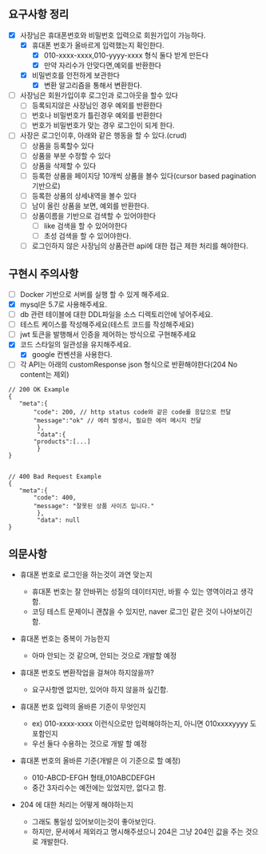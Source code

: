 ## 요구사항 정리

- [x] 사장님은 휴대폰번호와 비밀번호 입력으로 회원가입이 가능하다.
    - [x] 휴대폰 번호가 올바르게 입력했는지 확인한다.
        -[x] 010-xxxx-xxxx,010-yyyy-xxxx 형식 둘다 받게 만든다
        -[x] 만약 자리수가 안맞다면,예외를 반환한다
    -[x] 비밀번호를 안전하게 보관한다
        -[x] 변환 알고리즘을 통해서 변환한다.
-[ ] 사장님은 회원가입이후 로그인과 로그아웃을 할수 있다
    -[ ] 등록되지않은 사장님인 경우 예외를 반환한다
    -[ ] 번호나 비밀번호가 틀린경우 예외를 반환한다
    -[ ] 번호가 비밀번호가 맞는 경우 로그인이 되게 한다.

-[ ] 사장은 로그인이후, 아래와 같은 행동을 할 수 있다.(crud)
    -[ ] 상품을 등록할수 있다
    -[ ] 상품을 부분 수정할 수 있다
    - [ ] 상품을 삭제할 수 있다
    - [ ] 등록한 상품을 페이지당 10개씩 상품을 볼수 있다(cursor based pagination 기반으로)
    -[ ] 등록한 상품의 상세내역을 볼수 있다
    -[ ] 남이 올린 상품을 보면, 예외를 반환한다.
    -[ ] 상품이름을 기반으로 검색할 수 있어야한다
        -[ ] like 검색을 할 수 있어야한다
        -[ ] 초성 검색을 할 수 있어야한다.
    -[ ] 로그인하지 않은 사장님의 상품관련 api에 대한 접근 제한 처리를 해야한다.

## 구현시 주의사항

-[ ] Docker 기반으로 서버를 실행 할 수 있게 해주세요.
-[x] mysql은 5.7로 사용해주세요.
-[ ] db 관련 테이블에 대한 DDL파일을 소스 디렉토리안에 넣어주세요.
-[ ] 테스트 케이스를 작성해주세요(테스트 코드를 작성해주세요)
-[ ] jwt 토큰을 발행해서 인증을 제어하는 방식으로 구현해주세요
-[x] 코드 스타일의 일관성을 유지해주세요.
    -[x] google 컨벤션을 사용한다.
- [ ] 각 API는 아래의 customResponse json 형식으로 반환해야한다(204 No content는 제외)

```dbn-psql
// 200 OK Example 
{
   "meta":{
       "code": 200, // http status code와 같은 code를 응답으로 전달 
       "message":"ok" // 에러 발생시, 필요한 에러 메시지 전달 
		}, 
		"data":{
       "products":[...]
		}
}


// 400 Bad Request Example 
{
   "meta":{
       "code": 400,
       "message": "잘못된 상품 사이즈 입니다."
		},
		"data": null 
}

```

## 의문사항

- 휴대폰 번호로 로그인을 하는것이 과연 맞는지
    - 휴대폰 번호는 잘 안바뀌는 성질의 데이터지만, 바뀔 수 있는 영역이라고 생각함.
    - 코딩 테스트 문제이니 괜찮을 수 있지만, naver 로그인 같은 것이 나아보이긴 함.


- 휴대폰 번호는 중복이 가능한지
    - 아마 안되는 것 같으며, 안되는 것으로 개발할 예정


- 휴대폰 번호도 변환작업을 걸쳐야 하지않을까?
    - 요구사항엔 없지만, 있어야 하지 않을까 싶긴함.


- 휴대폰 번호 입력의 올바른 기준이 무엇인지
    - ex) 010-xxxx-xxxx 이런식으로만 입력해야하는지, 아니면 010xxxxyyyy 도 포함인지
    - 우선 둘다 수용하는 것으로 개발 할 예정


- 휴대폰 번호의 올바른 기준(개발은 이 기준으로 할 예정)
    - 010-ABCD-EFGH 형태,010ABCDEFGH
    - 중간 3자리수는 예전에는 있었지만, 없다고 함.

- 204 에 대한 처리는 어떻게 해야하는지
    - 그래도 통일성 있어보이는것이 좋아보인다.
    - 하지만, 문서에서 제외라고 명시해주셨으니 204은 그냥 204인 값을 주는 것으로 개발한다.

